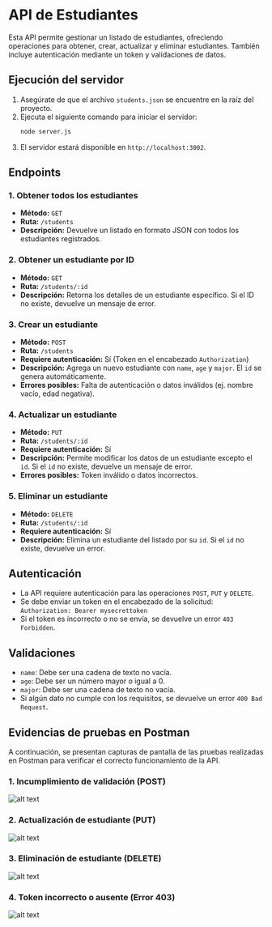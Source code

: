 # API de Estudiantes

Esta API permite gestionar un listado de estudiantes, ofreciendo operaciones para obtener, crear, actualizar y eliminar estudiantes. También incluye autenticación mediante un token y validaciones de datos.

## **Ejecución del servidor**

1. Asegúrate de que el archivo `students.json` se encuentre en la raíz del proyecto.
2. Ejecuta el siguiente comando para iniciar el servidor:
   ```bash
   node server.js
   ```
3. El servidor estará disponible en `http://localhost:3002`.

## **Endpoints**

### **1. Obtener todos los estudiantes**
- **Método:** `GET`
- **Ruta:** `/students`
- **Descripción:** Devuelve un listado en formato JSON con todos los estudiantes registrados.

### **2. Obtener un estudiante por ID**
- **Método:** `GET`
- **Ruta:** `/students/:id`
- **Descripción:** Retorna los detalles de un estudiante específico. Si el ID no existe, devuelve un mensaje de error.

### **3. Crear un estudiante**
- **Método:** `POST`
- **Ruta:** `/students`
- **Requiere autenticación:** Sí (Token en el encabezado `Authorization`)
- **Descripción:** Agrega un nuevo estudiante con `name`, `age` y `major`. El `id` se genera automáticamente.
- **Errores posibles:** Falta de autenticación o datos inválidos (ej. nombre vacío, edad negativa).

### **4. Actualizar un estudiante**
- **Método:** `PUT`
- **Ruta:** `/students/:id`
- **Requiere autenticación:** Sí
- **Descripción:** Permite modificar los datos de un estudiante excepto el `id`. Si el `id` no existe, devuelve un mensaje de error.
- **Errores posibles:** Token inválido o datos incorrectos.

### **5. Eliminar un estudiante**
- **Método:** `DELETE`
- **Ruta:** `/students/:id`
- **Requiere autenticación:** Sí
- **Descripción:** Elimina un estudiante del listado por su `id`. Si el `id` no existe, devuelve un error.

## **Autenticación**
- La API requiere autenticación para las operaciones `POST`, `PUT` y `DELETE`.
- Se debe enviar un token en el encabezado de la solicitud:
  ```Authorization: Bearer mysecrettoken```
- Si el token es incorrecto o no se envía, se devuelve un error `403 Forbidden`.

## **Validaciones**
- `name`: Debe ser una cadena de texto no vacía.
- `age`: Debe ser un número mayor o igual a 0.
- `major`: Debe ser una cadena de texto no vacía.
- Si algún dato no cumple con los requisitos, se devuelve un error `400 Bad Request`.

## **Evidencias de pruebas en Postman**
A continuación, se presentan capturas de pantalla de las pruebas realizadas en Postman para verificar el correcto funcionamiento de la API.

### **1. Incumplimiento de validación (POST)**
![alt text](capturas.img/POST.jpg)

### **2. Actualización de estudiante (PUT)**
![alt text](capturas.img/PUT.jpg)

### **3. Eliminación de estudiante (DELETE)**
![alt text](capturas.img/DELETE.jpg)

### **4. Token incorrecto o ausente (Error 403)**
![alt text](<capturas.img/token incorrecto.jpg>)



